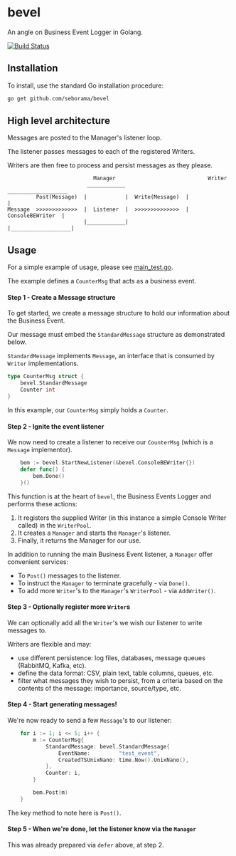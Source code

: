 # bevel
An angle on Business Event Logger in Golang.

[![Build Status](https://travis-ci.org/seborama/bevel.svg?branch=master)](https://travis-ci.org/seborama/bevel)


## Installation
To install, use the standard Go installation procedure:

```bash
go get github.com/seborama/bevel
```


## High level architecture
Messages are posted to the Manager's listener loop.

The listener passes messages to each of the registered Writers. 

Writers are then free to process and persist messages as they please.

                               Manager                             Writer
                             ____________                    ___________________
             Post(Message)  |            |  Write(Message)  |                   |
    Message  >>>>>>>>>>>>>  |  Listener  |  >>>>>>>>>>>>>>  |  ConsoleBEWriter  |
                            |____________|                  |___________________|


## Usage
For a simple example of usage, please see [main_test.go](https://github.com/seborama/bevel/blob/0.1/main_test.go).

The example defines a `CounterMsg` that acts as a business event.


#### Step 1 - Create a Message structure
To get started, we create a message structure to hold our information about the Business Event.

Our message must embed the `StandardMessage` structure as demonstrated below.

`StandardMessage` implements  `Message`, an interface that is consumed by `Writer` implementations.

```go
type CounterMsg struct {
	bevel.StandardMessage
	Counter int
}
```

In this example, our `CounterMsg` simply holds a `Counter`.


#### Step 2 - Ignite the event listener
We now need to create a listener to receive our `CounterMsg` (which is a `Message` implementor).

```go
	bem := bevel.StartNewListener(&bevel.ConsoleBEWriter{})
	defer func() {
		bem.Done()
	}()
```

This function is at the heart of `bevel`, the Business Events Logger and performs these actions:

1. It registers the supplied Writer (in this instance a simple Console Writer called) in the `WriterPool`.
2. It creates a `Manager` and starts the `Manager`'s listener.
3. Finally, it returns the Manager for our use.

In addition to running the main Business Event listener, a `Manager` offer convenient services:
- To `Post()` messages to the listener.
- To instruct the `Manager` to terminate gracefully - via `Done()`.
- To add more `Writer`'s to the `Manager`'s `WriterPool` - via `AddWriter()`.


#### Step 3 - Optionally register more `Writer`s
We can optionally add all the `Writer`'s we wish our listener to write messages to.

Writers are flexible and may:
- use different persistence: log files, databases, message queues (RabbitMQ, Kafka, etc).
- define the data format: CSV, plain text, table columns, queues, etc.
- filter what messages they wish to persist, from a criteria based on the contents of the message: importance, source/type, etc.


#### Step 4 - Start generating messages!
We're now ready to send a few `Message`'s to our listener:

```go
	for i := 1; i <= 5; i++ {
		m := CounterMsg{
			StandardMessage: bevel.StandardMessage{
				EventName:         "test_event",
				CreatedTSUnixNano: time.Now().UnixNano(),
			},
			Counter: i,
		}

		bem.Post(m)
	}
```

The key method to note here is `Post()`.


#### Step 5 - When we're done, let the listener know via the `Manager`
This was already prepared via `defer` above, at step 2.
